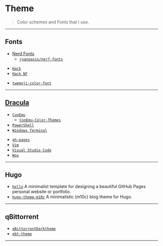 # Theme

> Color schemes and Fonts that I use.

---

## Fonts

* [Nerd Fonts](https://www.nerdfonts.com/)
  * [`ryanoasis/nerf-fonts`](https://github.com/ryanoasis/nerd-fonts)

[](.)

* [`Hack`](https://github.com/source-foundry/Hack)
* [`Hack NF`](https://github.com/ryanoasis/nerd-fonts/tree/master/patched-fonts/Hack)

[](.)

* [`twemoji-color-font`](https://github.com/eosrei/twemoji-color-font)

---

## [Dracula](https://github.com/dracula/dracula-theme)

* [`ConEmu`](https://github.com/dracula/conemu)
  * [`ConEmu-Color-Themes`](https://github.com/joonro/ConEmu-Color-Themes)
* [`PowerShell`](https://github.com/dracula/powershell)
* [`Windows Terminal`](https://github.com/dracula/windows-terminal)

[](.)

* [`gh-pages`](https://github.com/dracula/gh-pages)
* [`Vim`](https://github.com/dracula/vim)
* [`Visual Studio Code`](https://github.com/dracula/visual-studio-code)
* [`Wox`](https://github.com/dracula/wox)

---

## Hugo

* [`hello`](https://github.com/saragong/hello) A minimalist template for designing a beautiful GitHub Pages personal website or portfolio.
* [`hugo-theme-m10c`](https://github.com/vaga/hugo-theme-m10c) A minimalistic (m10c) blog theme for Hugo.

---

## qBittorrent

* [`qBittorrentDarktheme`](https://github.com/maboroshin/qBittorrentDarktheme)
* [`qbt-theme`](https://github.com/jagannatharjun/qbt-theme)

---
